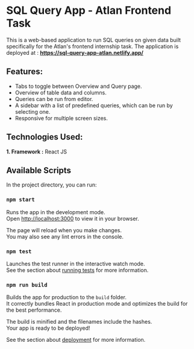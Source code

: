 # SQL Query App - Atlan Frontend Task

This is a web-based application to run SQL queries on given data built specifically for the Atlan's frontend internship task.
The application is deployed at : **https://sql-query-app-atlan.netlify.app/**

## Features:

- Tabs to toggle between Overview and Query page.
- Overview of table data and columns.
- Queries can be run from editor.
- A sidebar with a list of predefined queries, which can be run by selecting one.
- Responsive for multiple screen sizes.

## Technologies Used:

**1. Framework :** React JS

## Available Scripts

In the project directory, you can run:

### `npm start`

Runs the app in the development mode.\
Open [http://localhost:3000](http://localhost:3000) to view it in your browser.

The page will reload when you make changes.\
You may also see any lint errors in the console.

### `npm test`

Launches the test runner in the interactive watch mode.\
See the section about [running tests](https://facebook.github.io/create-react-app/docs/running-tests) for more information.

### `npm run build`

Builds the app for production to the `build` folder.\
It correctly bundles React in production mode and optimizes the build for the best performance.

The build is minified and the filenames include the hashes.\
Your app is ready to be deployed!

See the section about [deployment](https://facebook.github.io/create-react-app/docs/deployment) for more information.